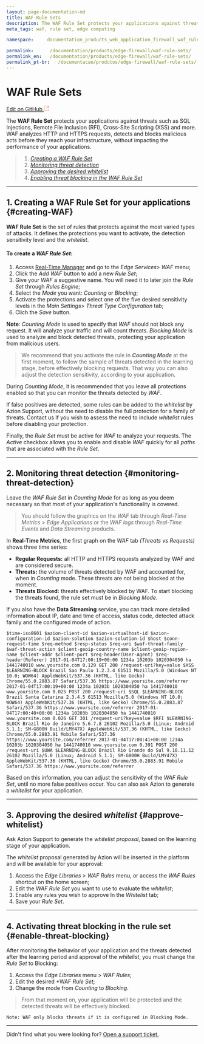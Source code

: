 ```yaml
---
layout: page-documentation-md
title: WAF Rule Sets
description: The WAF Rule Set protects your applications against threats such as SQL Injections, Remote File Inclusion (RFI), Cross-Site Scripting (XSS) and more.
meta_tags: waf, rule set, edge computing

namespace:     documentation_products_web_application_firewall_waf_rule_sets

permalink:      /documentation/products/edge-firewall/waf-rule-sets/
permalink_en:   /documentation/products/edge-firewall/waf-rule-sets/
permalink_pt-br:   /documentacao/produtos/edge-firewall/waf-rule-sets/
---
```

# WAF Rule Sets

[Edit on GitHub <svg width="14" height="14" xmlns="http://www.w3.org/2000/svg"><g fill="none" stroke="#F3652B"><path d="M4.81.71H.672v11.43H12.1V8.001" stroke-width=".8"/><path d="M6.87.786h5.155V5.94M6.31 6.5L12.026.786"/></g></svg>](https://github.com/aziontech/docs_en/edit/master/edge-firewall/waf-rule-sets/2021-01-14-index.md)

The **WAF Rule Set** protects your applications against threats such as SQL Injections, Remote File Inclusion (RFI), Cross-Site Scripting (XSS) and more. WAF analyzes HTTP and HTTPS requests, detects and blocks malicious acts before they reach your infrastructure, without impacting the performance of your applications.

> 1. *[Creating a WAF Rule Set](#creating-WAF)*
> 3. *[Monitoring threat detection](#monitoring-threat-detection)*
> 4. *[Approving the desired whitelist](#approve-whitelist)*
> 5. *[Enabling threat blocking in the WAF Rule Set](#enable-threat-blocking)*

---

## 1. **Creating a WAF Rule Set for your applications** {#creating-WAF}

**WAF Rule Set** is the set of rules that protects against the most varied types of attacks. It defines the protections you want to activate, the detection sensitivity level and the *whitelist*.

#### To create a *WAF Rule Set*:

1.  Access [Real-Time Manager](https://manager.azion.com/) and go to the *Edge Services> WAF* menu;
2.  Click the *Add WAF* button to add a new *Rule Set*;
3.  Give your *WAF* a suggestive name. You will need it to later join the *Rule Set* through *Rules Engine*;
4.  Select the *Mode* you want: *Counting* or *Blocking*;
5.  Activate the protections and select one of the five desired sensitivity levels in the *Main Settings> Threat Type Configuration* tab;
6.  Clich the *Save* button.

**Note**: *Counting Mode* is used to specify that *WAF* should not block any request. It will analyze your traffic and will count threats. *Blocking Mode* is used to analyze and block detected threats, protecting your application from malicious users.

> We recommend that you activate the rule in _**Counting Mode**_ at the first moment, to follow the sample of threats detected in the learning stage, before effectively blocking requests. That way you can also adjust the detection sensitivity, according to your application.

During *Counting Mode*, it is recommended that you leave all protections enabled so that you can monitor the threats detected by *WAF*.

If false positives are detected, some rules can be added to the *whitelist* by Azion Support, without the need to disable the full protection for a family of threats. Contact us if you wish to assess the need to include *whitelist* rules before disabling your protection.

Finally, the *Rule Set* must be active for *WAF* to analyze your requests. The *Active* checkbox allows you to enable and disable *WAF* quickly for all *paths* that are associated with the *Rule Set*.

---

## 2. **Monitoring threat detection** {#monitoring-threat-detection}

Leave the *WAF Rule Set* in *Counting Mode* for as long as you deem necessary so that most of your application's functionality is covered. 

> You should follow the graphics on the *WAF* tab through *Real-Time Metrics* > *Edge Applications* or the *WAF logs* through *Real-Time Events* and *Data Streaming* products. 

In **Real-Time Metrics**, the first graph on the *WAF* tab *(Threats vs Requests)* shows three time series:

*   **Regular Requests:** all HTTP and HTTPS requests analyzed by WAF and are considered secure.
*   **Threats:** the volume of threats detected by WAF and accounted for, when in *Counting* mode. These threats are not being blocked at the moment.
*   **Threats Blocked:** threats effectively blocked by WAF. To start blocking the threats found, the rule set must be in *Blocking Mode*.

If you also have the **Data Streaming** service, you can track more detailed information about IP, date and time of access, status code, detected attack family and the configured mode of action.

~~~
$time-iso8601 $azion-client-id $azion-virtualhost-id $azion-configuration-id $azion-solution $azion-solution-id $host $conn-request-time $req-method $resp-status $req-uri $waf-threat-family $waf-threat-action $client-geoip-country-name $client-geoip-region-name $client-addr $client-port $req-header(User-Agent) $req-header(Referer) 2017-01-04T17:00:19+00:00 1234a 10203b 1020304050 ha 1441740010 www.yoursite.com 0.129 GET 200 /request-uri?key=value $XSS $LEARNING-BLOCK Brazil Sao Paulo 1.2.3.4 61511 Mozilla/5.0 (Windows NT 10.0; WOW64) AppleWebKit/537.36 (KHTML, like Gecko) Chrome/55.0.2883.87 Safari/537.36 https://www.yoursite.com/referrer 2017-01-04T17:00:19+00:00 1234a 10203b 1020304050 ha 1441740010 www.yoursite.com 0.025 POST 200 /request-uri $SQL $LEARNING-BLOCK Brazil Santa Catarina 2.3.4.5 61513 Mozilla/5.0 (Windows NT 10.0; WOW64) AppleWebKit/537.36 (KHTML, like Gecko) Chrome/55.0.2883.87 Safari/537.36 https://www.yoursite.com/referrer 2017-01-04T17:00:40+00:00 1234a 10203b 1020304050 ha 1441740010 www.yoursite.com 0.026 GET 301 /request-uri?key=value $RFI $LEARNING-BLOCK Brazil Rio de Janeiro 5.6.7.8 26102 Mozilla/5.0 (Linux; Android 5.1.1; SM-G800H Build/LMY47X) AppleWebKit/537.36 (KHTML, like Gecko) Chrome/55.0.2883.91 Mobile Safari/537.36 https://www.yoursite.com/referrer 2017-01-04T17:00:41+00:00 1234a 10203b 1020304050 ha 1441740010 www.yoursite.com 0.391 POST 200 /request-uri $UWA $LEARNING-BLOCK Brazil Rio Grande do Sul 9.10.11.12 26102 Mozilla/5.0 (Linux; Android 5.1.1; SM-G800H Build/LMY47X) AppleWebKit/537.36 (KHTML, like Gecko) Chrome/55.0.2883.91 Mobile Safari/537.36 https://www.yoursite.com/referrer
~~~

Based on this information, you can adjust the sensitivity of the *WAF Rule Set*, until no more false positives occur. You can also ask Azion to generate a *whitelist* for your application.

---

## 3. **Approving the desired *whitelist*** {#approve-whitelist}

Ask Azion Support to generate the *whitelist proposal*, based on the learning stage of your application.

The *whitelist* proposal generated by Azion will be inserted in the platform and will be available for your approval:

1.  Access the *Edge Libraries > WAF Rules* menu, or access the *WAF Rules* shortcut on the home screen;
2.  Edit the *WAF Rule Set* you want to use to evaluate the *whitelist*;
3.   Enable any rules you wish to approve In the *Whitelist* tab;
4.  Save your *Rule Set*.

---

## 4. **Activating threat blocking in the rule set** {#enable-threat-blocking}

After monitoring the behavior of your application and the threats detected after the learning period and approval of the *whitelist*, you must change the *Rule Set* to Blocking:

1.  Access the *Edge Libraries* menu > *WAF Rules*;
2.  Edit the desired *WAF *Rule Set*;
3.  Change the mode from *Counting* to *Blocking*.

> From that moment on, your application will be protected and the detected threats will be effectively blocked.

~~~
Note: WAF only blocks threats if it is configured in Blocking Mode.
~~~

---

Didn't find what you were looking for? [Open a support ticket.](https://tickets.azion.com/)
